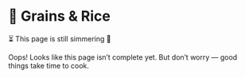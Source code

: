 # 🍚 Grains & Rice

⏳ This page is still simmering 🍳

Oops! Looks like this page isn’t complete yet. But don’t worry — good things take time to cook.

